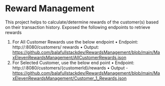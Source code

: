 # Reward Management
This project helps to calculate/determine rewards of the customer(s) based on their transaction history.
Exposed the following endpoints to retrieve rewards 
1.	For All Customer Rewards use the below endpoint 
•	Endpoint: http://<hostname>:8080/customers/ rewards
•	Output: https://github.com/balafullstackdev/RewardsManagement/blob/main/MaxElevenRewardsManagement/AllCustomerRewards.json
2.	For Selected Customer, use the below end point
•	Endpoint:  http://<hostname>:8080/customers/{customerId}/rewards
•	Output - https://github.com/balafullstackdev/RewardsManagement/blob/main/MaxElevenRewardsManagement/Customer_1_Rewards.json
